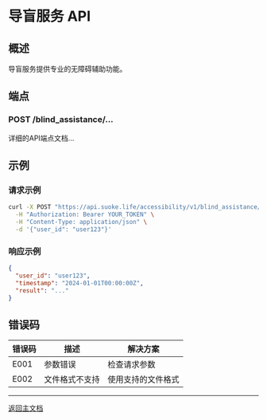 # 导盲服务 API

## 概述

导盲服务提供专业的无障碍辅助功能。

## 端点

### POST /blind_assistance/...

详细的API端点文档...

## 示例

### 请求示例

```bash
curl -X POST "https://api.suoke.life/accessibility/v1/blind_assistance/..." \
  -H "Authorization: Bearer YOUR_TOKEN" \
  -H "Content-Type: application/json" \
  -d '{"user_id": "user123"}'
```

### 响应示例

```json
{
  "user_id": "user123",
  "timestamp": "2024-01-01T00:00:00Z",
  "result": "..."
}
```

## 错误码

| 错误码 | 描述 | 解决方案 |
|--------|------|----------|
| E001 | 参数错误 | 检查请求参数 |
| E002 | 文件格式不支持 | 使用支持的文件格式 |

---

[返回主文档](./README.md)
